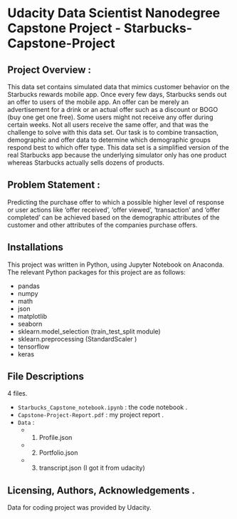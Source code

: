 # Udacity Data Scientist Nanodegree Capstone Project - Starbucks-Capstone-Project

## Project Overview :
This data set contains simulated data that mimics customer behavior on the Starbucks rewards mobile app. Once every few days, Starbucks sends out an offer to users of the mobile app. An offer can be merely an advertisement for a drink or an actual offer such as a discount or BOGO (buy one get one free). Some users might not receive any offer during certain weeks.
Not all users receive the same offer, and that was the challenge to solve with this data set.
Our task is to combine transaction, demographic and offer data to determine which demographic groups respond best to which offer type. This data set is a simplified version of the real Starbucks app because the underlying simulator only has one product whereas Starbucks actually sells dozens of products.

## Problem Statement :
Predicting the purchase offer to which a possible higher level of response or user actions like ‘offer received’, ‘offer viewed’, ‘transaction’ and  ‘offer completed’ can be achieved based on the demographic attributes of the customer and other attributes of the companies purchase offers. 

## Installations
This project was written in Python, using Jupyter Notebook on Anaconda. The relevant Python packages for this project are as follows:

- pandas
- numpy
- math
- json
- matplotlib
- seaborn
- sklearn.model_selection (train_test_split module)
- sklearn.preprocessing (StandardScaler )
- tensorflow
- keras 

## File Descriptions
4 files. 
- `Starbucks_Capstone_notebook.ipynb` : the code notebook .
-  `Capstone-Project-Report.pdf` : my project report .
-   `Data` :
    - 1. Profile.json
    - 2. Portfolio.json
    - 3. transcript.json (I got it from udacity)

## Licensing, Authors, Acknowledgements .
Data for coding project was provided by Udacity.

